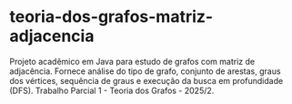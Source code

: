# teoria-dos-grafos-matriz-adjacencia
Projeto acadêmico em Java para estudo de grafos com matriz de adjacência.  Fornece análise do tipo de grafo, conjunto de arestas, graus dos vértices,  sequência de graus e execução da busca em profundidade (DFS).  Trabalho Parcial 1 - Teoria dos Grafos - 2025/2.
